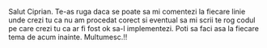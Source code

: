 Salut Ciprian.
Te-as ruga daca se poate sa mi comentezi la fiecare linie unde crezi tu ca nu am procedat corect si eventual sa mi scrii te rog codul pe care crezi tu ca ar fi fost ok sa-l implementezi. Poti sa faci asa la fiecare tema de acum inainte.
Multumesc.!!